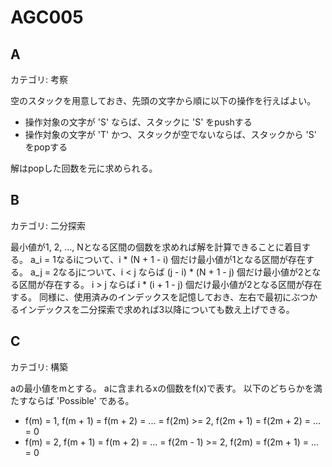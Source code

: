# AGC005

## A
カテゴリ: 考察

空のスタックを用意しておき、先頭の文字から順に以下の操作を行えばよい。

* 操作対象の文字が 'S' ならば、スタックに 'S' をpushする
* 操作対象の文字が 'T' かつ、スタックが空でないならば、スタックから 'S' をpopする

解はpopした回数を元に求められる。

## B
カテゴリ: 二分探索

最小値が1, 2, ..., Nとなる区間の個数を求めれば解を計算できることに着目する。
a_i = 1なるiについて、i * (N + 1 - i) 個だけ最小値が1となる区間が存在する。
a_j = 2なるjについて、i < j ならば (j - i) * (N + 1 - j) 個だけ最小値が2となる区間が存在する。
i > j ならば i * (i + 1 - j) 個だけ最小値が2となる区間が存在する。
同様に、使用済みのインデックスを記憶しておき、左右で最初にぶつかるインデックスを二分探索で求めれば3以降についても数え上げできる。

## C
カテゴリ: 構築

aの最小値をmとする。
aに含まれるxの個数をf(x)で表す。
以下のどちらかを満たすならば 'Possible' である。

* f(m) = 1, f(m + 1) = f(m + 2) = ... = f(2m) >= 2, f(2m + 1) = f(2m + 2) = ... = 0
* f(m) = 2, f(m + 1) = f(m + 2) = ... = f(2m - 1) >= 2, f(2m) = f(2m + 1) = ... = 0
